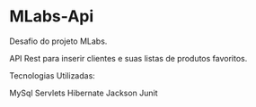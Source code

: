 # MLabs-Api

Desafio do projeto MLabs.

API Rest para inserir clientes e suas listas de produtos favoritos.

Tecnologias Utilizadas:

  MySql
  Servlets
  Hibernate
  Jackson
  Junit
